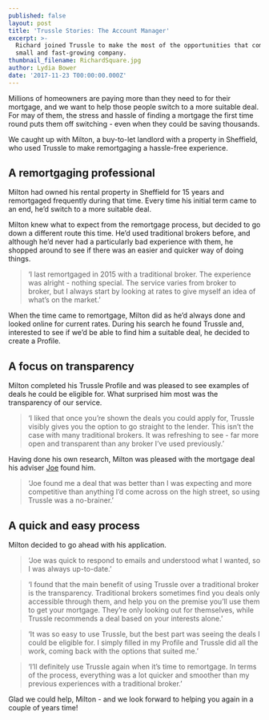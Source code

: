 ```yaml
---
published: false
layout: post
title: 'Trussle Stories: The Account Manager'
excerpt: >-
  Richard joined Trussle to make the most of the opportunities that come with a
  small and fast-growing company.     
thumbnail_filename: RichardSquare.jpg
author: Lydia Bower
date: '2017-11-23 T00:00:00.000Z'
---
```

Millions of homeowners are paying more than they need to for their mortgage, and we want to help those people switch to a more suitable deal. For may of them, the stress and hassle of finding a mortgage the first time round puts them off switching - even when they could be saving thousands. 

We caught up with Milton, a buy-to-let landlord with a property in Sheffield, who used Trussle to make remortgaging a hassle-free experience. 

## A remortgaging professional
Milton had owned his rental property in Sheffield for 15 years and remortgaged frequently during that time. Every time his initial term came to an end, he’d switch to a more suitable deal. 

Milton knew what to expect from the remortgage process, but decided to go down a different route this time. He’d used traditional brokers before, and although he’d never had a particularly bad experience with them, he shopped around to see if there was an easier and quicker way of doing things. 

> ‘I last remortgaged in 2015 with a traditional broker. The experience was alright - nothing special. The service varies from broker to broker, but I always start by looking at rates to give myself an idea of what’s on the market.’

When the time came to remortgage, Milton did as he’d always done and looked online for current rates. During his search he found Trussle and, interested to see if we’d be able to find him a suitable deal, he decided to create a Profile.

## A focus on transparency
Milton completed his Trussle Profile and was pleased to see examples of deals he could be eligible for. What surprised him most was the transparency of our service. 

> ‘I liked that once you’re shown the deals you could apply for, Trussle visibly gives you the option to go straight to the lender. This isn’t the case with many traditional brokers. It was refreshing to see - far more open and transparent than any broker I’ve used previously.’ 

Having done his own research, Milton was pleased with the mortgage deal his adviser [Joe](https://trussle.com/blog/meet-the-team-joe-g "Joe") found him.

> ‘Joe found me a deal that was better than I was expecting and more competitive than anything I’d come across on the high street, so using Trussle was a no-brainer.’

## A quick and easy process
Milton decided to go ahead with his application. 

> ‘Joe was quick to respond to emails and understood what I wanted, so I was always up-to-date.’

> ‘I found that the main benefit of using Trussle over a traditional broker is the transparency. Traditional brokers sometimes find you deals only accessible through them, and help you on the premise you’ll use them to get your mortgage. They’re only looking out for themselves, while Trussle recommends a deal based on your interests alone.’

> ‘It was so easy to use Trussle, but the best part was seeing the deals I could be eligible for. I simply filled in my Profile and Trussle did all the work, coming back with the options that suited me.’

> ‘I’ll definitely use Trussle again when it’s time to remortgage. In terms of the process, everything was a lot quicker and smoother than my previous experiences with a traditional broker.’


Glad we could help, Milton - and we look forward to helping you again in a couple of years time!



